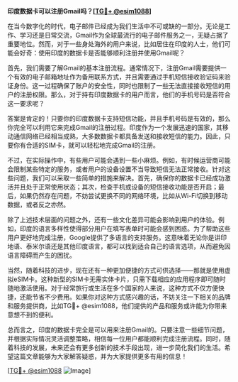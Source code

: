 **印度数据卡可以注册Gmail吗？[[TG💪+ @esim1088](https://t.me/s/esim1088)]**

在当今数字化的时代，电子邮件已经成为我们生活中不可或缺的一部分。无论是工作、学习还是日常交流，Gmail作为全球最流行的电子邮件服务之一，无疑占据了重要地位。然而，对于一些身处海外的用户来说，比如居住在印度的人士，他们可能会好奇：使用印度的数据卡是否能够顺利注册并使用Gmail呢？

首先，我们需要了解Gmail的基本注册流程。通常情况下，注册Gmail需要提供一个有效的电子邮箱地址作为备用联系方式，并且需要通过手机短信接收验证码来验证身份。这一过程确保了账户的安全性，同时也限制了一些无法直接接收短信的用户的注册权限。那么，对于持有印度数据卡的用户而言，他们的手机号码是否符合这一要求呢？

答案是肯定的！只要你的印度数据卡支持短信功能，并且手机号码是有效的，那么你完全可以利用它来完成Gmail的注册过程。印度作为一个发展迅速的国家，其移动通信网络已经相当成熟，大多数数据卡都具备发送和接收短信的能力。因此，只要你有合适的SIM卡，就可以轻松地完成Gmail的注册。

不过，在实际操作中，有些用户可能会遇到一些小麻烦。例如，有时候运营商可能会限制某些特定的服务，或者用户的设备设置不当导致短信无法正常接收。针对这些问题，我们可以采取一些简单的措施来解决。首先，确保你的数据卡已经成功激活并且处于正常使用状态；其次，检查手机或设备的短信接收功能是否开启；最后，如果仍然存在问题，不妨尝试更换不同的网络环境，比如从Wi-Fi切换到移动数据，或者反之亦然。

除了上述技术层面的问题之外，还有一些文化差异可能会影响到用户的体验。例如，印度的语言多样性使得部分用户在填写表单时可能会感到困惑。为了帮助这些用户更好地完成注册，Google提供了多语言的支持服务。这意味着无论你是讲印地语、泰米尔语还是其他印度语言，都可以找到适合自己的语言选项，从而避免因语言障碍而产生的困扰。

当然，随着科技的进步，现在还有一种更加便捷的方式可供选择——那就是使用虚拟eSIM卡。这种新型的SIM卡无需实体卡片，只需下载相应的应用程序即可随时随地激活使用。对于经常旅行或生活在多个国家的人来说，这种方式不仅方便快捷，还能节省不少费用。如果你对这种方式感兴趣的话，不妨关注一下相关的品牌和服务提供商，比如TG💪+ @esim1088，他们提供的产品和服务或许能为你带来意想不到的便利。

总而言之，印度的数据卡完全是可以用来注册Gmail的。只要注意一些细节问题，并根据实际情况灵活调整策略，相信每一位用户都能顺利完成注册流程。同时，随着科技的发展，未来还会有更多创新的技术手段出现，进一步简化我们的生活。希望这篇文章能够为大家解答疑惑，并为大家提供更多有用的信息！

[[TG💪+ @esim1088](https://t.me/s/esim1088) ![Image](https://i.postimg.cc/4NQfJmqS/Snipaste-2025-05-13-00-14-12.png)]